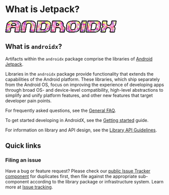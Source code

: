 # What is Jetpack?

![alt_text](androidx.gif "Androidx Gif")

## What is `androidx`?

Artifacts within the `androidx` package comprise the libraries of
[Android Jetpack](https://developer.android.com/jetpack).

Libraries in the `androidx` package provide functionality that extends the
capabilities of the Android platform. These libraries, which ship separately
from the Android OS, focus on improving the experience of developing apps
through broad OS- and device-level compatibility, high-level abstractions to
simplify and unify platform features, and other new features that target
developer pain points.

For frequently asked questions, see the
[General FAQ](/company/teams/androidx/faq.md).

To get started developing in AndroidX, see the
[Getting started](/company/teams/androidx/onboarding.md) guide.

For information on library and API design, see the
[Library API Guidelines](/company/teams/androidx/api_guidelines/index.md).

## Quick links

### Filing an issue

Have a bug or feature request? Please check our
[public Issue Tracker component](http://issuetracker.google.com/issues/new?component=192731&template=842428)
for duplicates first, then file against the appropriate sub-component according
to the library package or infrastructure system. Learn more at
[Issue tracking](/company/teams/androidx/onboarding.md#tracking-bugs).

